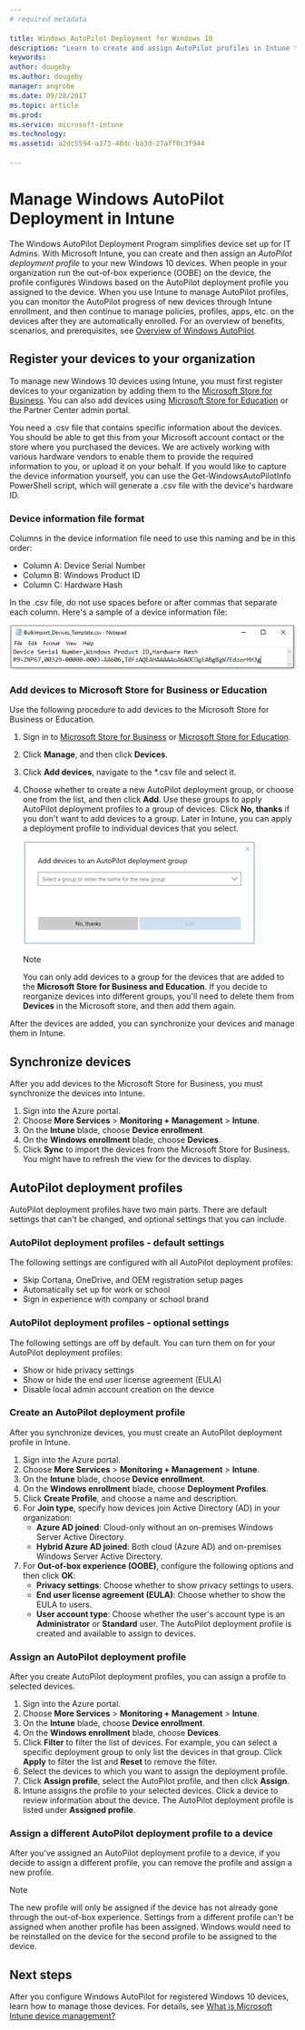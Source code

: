 ```yaml
---
# required metadata

title: Windows AutoPilot Deployment for Windows 10
description: "Learn to create and assign AutoPilot profiles in Intune to control what is included in the set up experience for new Windows 10 devices."
keywords:
author: dougeby
ms.author: dougeby
manager: angrobe
ms.date: 09/28/2017
ms.topic: article
ms.prod:
ms.service: microsoft-intune
ms.technology:
ms.assetid: a2dc5594-a373-48dc-ba3d-27aff0c3f944

---
```


# Manage Windows AutoPilot Deployment in Intune
The Windows AutoPilot Deployment Program simplifies device set up for IT Admins. With Microsoft Intune, you can create and then assign an *AutoPilot deployment profile* to your new Windows 10 devices. When people in your organization run the out-of-box experience (OOBE) on the device, the profile configures Windows based on the AutoPilot deployment profile you assigned to the device. When you use Intune to manage AutoPilot profiles, you can monitor the AutoPilot progress of new devices through Intune enrollment, and then continue to manage policies, profiles, apps, etc. on the devices after they are automatically enrolled. For an overview of benefits, scenarios, and prerequisites, see [Overview of Windows AutoPilot](https://docs.microsoft.com/windows/deployment/windows-10-auto-pilot). 

## Register your devices to your organization 
To manage new Windows 10 devices using Intune, you must first register devices to your organization by adding them to the [Microsoft Store for Business](http://businessstore.microsoft.com). You can also add devices using [Microsoft Store for Education](https://educationstore.microsoft.com) or the Partner Center admin portal.   
 
You need a .csv file that contains specific information about the devices. You should be able to get this from your Microsoft account contact or the store where you purchased the devices. We are actively working with various hardware vendors to enable them to provide the required information to you, or upload it on your behalf. If you would like to capture the device information yourself, you can use the Get-WindowsAutoPilotInfo PowerShell script, which will generate a .csv file with the device's hardware ID.    

### Device information file format
Columns in the device information file need to use this naming and be in this order:
- Column A: Device Serial Number
- Column B: Windows Product ID 
- Column C: Hardware Hash    
    
In the .csv file, do not use spaces before or after commas that separate each column. Here's a sample of a device information file:

![Notepad file showing example entries for Column A (Device Serial Number), Column B (Windows Product ID), and Column C (Hardware Hash).](./media/autopilot-csv.png)

### Add devices to Microsoft Store for Business or Education
Use the following procedure to add devices to the Microsoft Store for Business or Education.    
1. Sign in to [Microsoft Store for Business](http://businessstore.microsoft.com) or [Microsoft Store for Education](https://educationstore.microsoft.com). 
2. Click **Manage**, and then click **Devices**.
3. Click **Add devices**, navigate to the *.csv file and select it. 
4. Choose whether to create a new AutoPilot deployment group, or choose one from the list, and then click **Add**. Use these groups to apply AutoPilot deployment profiles to a group of devices. Click **No, thanks** if you don't want to add devices to a group. Later in Intune, you can apply a deployment profile to individual devices that you select.   

   ![Screenshot of Add devices to a group dialog. You can create a new group, or select a current group.](./media/autopilot-add-devices.png)    

    > [!NOTE]
    > You can only add devices to a group for the devices that are added to the **Microsoft Store for Business and Education**. If you decide to reorganize devices into different groups, you'll need to delete them from **Devices** in the Microsoft store, and then add them again.    

After the devices are added, you can synchronize your devices and manage them in Intune. 

## Synchronize devices
After you add devices to the Microsoft Store for Business, you must synchronize the devices into Intune. 

1. Sign into the Azure portal.
2. Choose **More Services** > **Monitoring + Management** > **Intune**.
3. On the **Intune** blade, choose **Device enrollment**.
4. On the **Windows enrollment** blade, choose **Devices**.
5. Click **Sync** to import the devices from the Microsoft Store for Business. You might have to refresh the view for the devices to display. 


## AutoPilot deployment profiles
AutoPilot deployment profiles have two main parts. There are default settings that can't be changed, and optional settings that you can include. 

### AutoPilot deployment profiles - default settings
The following settings are configured with all AutoPilot deployment profiles:
- Skip Cortana, OneDrive, and OEM registration setup pages
- Automatically set up for work or school
- Sign in experience with company or school brand 

### AutoPilot deployment profiles - optional settings
The following settings are off by default. You can turn them on for your AutoPilot deployment profiles:
- Show or hide privacy settings
- Show or hide the end user license agreement (EULA)
- Disable local admin account creation on the device

### Create an AutoPilot deployment profile
After you synchronize devices, you must create an AutoPilot deployment profile in Intune.
1. Sign into the Azure portal.
2. Choose **More Services** > **Monitoring + Management** > **Intune**.
3. On the **Intune** blade, choose **Device enrollment**.
4. On the **Windows enrollment** blade, choose **Deployment Profiles**.
5. Click **Create Profile**, and choose a name and description. 
6. For **Join type**, specify how devices join Active Directory (AD) in your organization:
   - **Azure AD joined**: Cloud-only without an on-premises Windows Server Active Directory.​
   - **Hybrid Azure AD joined**: Both cloud (Azure AD) and on-premises Windows Server Active Directory.
7. For **Out-of-box experience (OOBE)**, configure the following options and then click **OK**: 
   - **Privacy settings**: Choose whether to show privacy settings to users. 
   - **End user license agreement (EULA)**: Choose whether to show the EULA to users.
   - **User account type**: Choose whether the user's account type is an **Administrator** or **Standard** user.
The AutoPilot deployment profile is created and available to assign to devices.

### Assign an AutoPilot deployment profile
After you create AutoPilot deployment profiles, you can assign a profile to selected devices. 

1. Sign into the Azure portal.
2. Choose **More Services** > **Monitoring + Management** > **Intune**.
3. On the **Intune** blade, choose **Device enrollment**.
4. On the **Windows enrollment** blade, choose **Devices**.
5. Click **Filter** to filter the list of devices. For example, you can select a specific deployment group to only list the devices in that group. Click **Apply** to filter the list and **Reset** to remove the filter. 
6. Select the devices to which you want to assign the deployment profile.
7. Click **Assign profile**, select the AutoPilot profile, and then click **Assign**. 
8. Intune assigns the profile to your selected devices. Click a device to review information about the device. The AutoPilot deployment profile is listed under **Assigned profile**.  

### Assign a different AutoPilot deployment profile to a device
After you've assigned an AutoPilot deployment profile to a device, if you decide to assign a different profile, you can remove the profile and assign a new profile. 

> [!NOTE]
> The new profile will only be assigned if the device has not already gone through the out-of-box experience. Settings from a different profile can't be assigned when another profile has been assigned. Windows would need to be reinstalled on the device for the second profile to be assigned to the device. 

## Next steps
After you configure Windows AutoPilot for registered Windows 10 devices, learn how to manage those devices. For details, see [What is Microsoft Intune device management?](https://docs.microsoft.com/intune/device-management)
